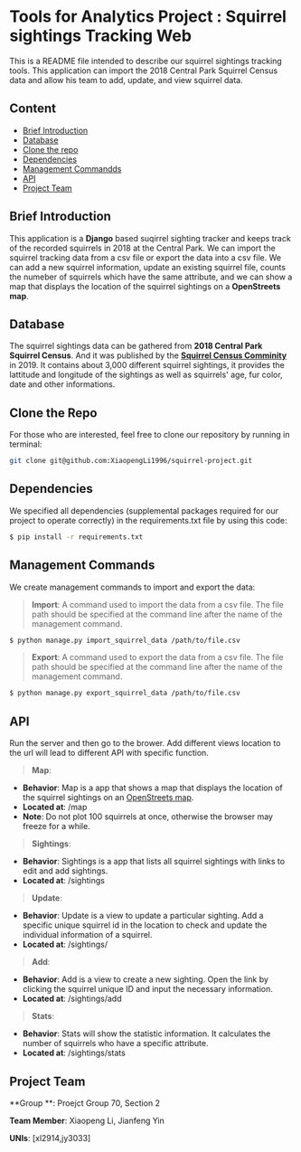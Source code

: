 # Tools for Analytics Project : Squirrel sightings Tracking Web

This is a README file intended to describe our squirrel sightings tracking tools. This application can import the 2018 Central Park Squirrel Census data and allow his team to add, update, and view squirrel data. 

## Content
- [Brief Introduction](#heading)
- [Database](#heading-2)
- [Clone the repo](#heading-3)
- [Dependencies](#heading-4)
- [Management Commandds](#heading-5)
- [API](#heading-6)
- [Project Team](#heading-7)


<a name="heading"></a>
## Brief Introduction

This application is a **Django** based suqirrel sighting tracker and keeps track of the recorded squirrels in 2018 at the Central Park. We can import the squirrel tracking data from a csv file or export the data into a csv file. We can add a new squirrel information, update an existing squirrel file, counts the numeber of squirrels which have the same attribute, and we can show a map that displays the location of the squirrel sightings on a **OpenStreets map**.

<a name="heading-2"></a>
## Database

The squirrel sightings data can be gathered from **2018 Central Park Squirrel Census**. And it was published by the [**Squirrel Census Comminity**](https://www.thesquirrelcensus.com/) in 2019. It contains about 3,000 different squirrel sightings, it provides the lattitude and longitude of the sightings as well as squirrels' age, fur color, date and other informations.

<a name="heading-3"></a>
## Clone the Repo
For those who are interested, feel free to clone our repository by running in terminal:
```bash
git clone git@github.com:XiaopengLi1996/squirrel-project.git
```

<a name="heading-4"></a>
## Dependencies

We specified all dependencies (supplemental packages required for our project to operate correctly) in the requirements.txt file by using this code:
``` bash
$ pip install -r requirements.txt
```
<a name="heading-5"></a>
## Management Commands

We create management commands to import and export the data:

> **Import**: A command used to import the data from a csv file. The file path should be specified at the command line after the name of the management command.

```bash
$ python manage.py import_squirrel_data /path/to/file.csv
```

> **Export**: A command used to export the data from a csv file. The file path should be specified at the command line after the name of the management command. 

```bash
$ python manage.py export_squirrel_data /path/to/file.csv
```
<a name="heading-6"></a>
## API
Run the server and then go to the brower. Add different views location to the url will lead to different API with specific function.

> **Map**:  
* **Behavior**: Map is a app that shows a map that displays the location of the squirrel sightings on an [OpenStreets map](https://www.openstreetmap.org/about/).
* **Located at**: /map
* **Note**: Do not plot 100 squirrels at once, otherwise the browser may freeze for a while.
 
> **Sightings**: 
* **Behavior**: Sightings is a app that lists all squirrel sightings with links to edit and add sightings.
* **Located at**: /sightings
 
> **Update**: 
* **Behavior**: Update is a view to update a particular sighting. Add a specific unique squirrel id in the location to check and update the individual information of a squirrel.
* **Located at**: /sightings/<unique-squirrel-id>
 
> **Add**: 
* **Behavior**: Add is a view to create a new sighting. Open the link by clicking the squirrel unique ID and input the necessary information.
* **Located at**: /sightings/add
 
> **Stats**: 
* **Behavior**: Stats will show the statistic information. It calculates the number of squirrels who have a specific attribute. 
* **Located at**: /sightings/stats

<a name="heading-7"></a>
## Project Team

**Group **: Proejct Group 70, Section 2      

**Team Member**: Xiaopeng Li,  Jianfeng Yin 

**UNIs**: [xl2914,jy3033]



